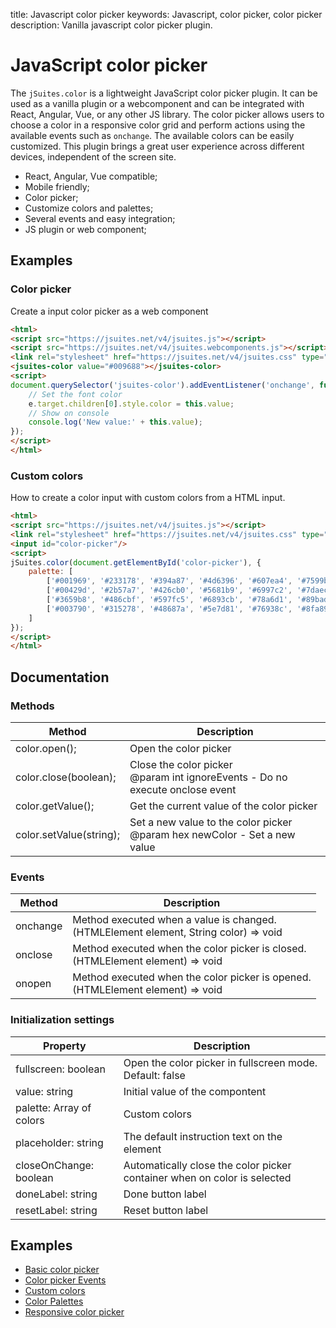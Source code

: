 title: Javascript color picker
keywords: Javascript, color picker, color picker
description: Vanilla javascript color picker plugin.

JavaScript color picker
=======================

The `jSuites.color` is a lightweight JavaScript color picker plugin. It can be used as a vanilla plugin or a webcomponent and can be integrated with React, Angular, Vue, or any other JS library. The color picker allows users to choose a color in a responsive color grid and perform actions using the available events such as `onchange`. The available colors can be easily customized. This plugin brings a great user experience across different devices, independent of the screen site.

* React, Angular, Vue compatible;
* Mobile friendly;
* Color picker;
* Customize colors and palettes;
* Several events and easy integration;
* JS plugin or web component;

Examples
--------

  

### Color picker

Create a input color picker as a web component

```html
<html>
<script src="https://jsuites.net/v4/jsuites.js"></script>
<script src="https://jsuites.net/v4/jsuites.webcomponents.js"></script>
<link rel="stylesheet" href="https://jsuites.net/v4/jsuites.css" type="text/css" />
<jsuites-color value="#009688"></jsuites-color>
<script>
document.querySelector('jsuites-color').addEventListener('onchange', function(e) {
    // Set the font color
    e.target.children[0].style.color = this.value;
    // Show on console
    console.log('New value:' + this.value);
});
</script>
</html>
```
  
  

### Custom colors

How to create a color input with custom colors from a HTML input.  

```html
<html>
<script src="https://jsuites.net/v4/jsuites.js"></script>
<link rel="stylesheet" href="https://jsuites.net/v4/jsuites.css" type="text/css" />
<input id="color-picker"/>
<script>
jSuites.color(document.getElementById('color-picker'), {
    palette: [
        ['#001969', '#233178', '#394a87', '#4d6396', '#607ea4', '#7599b3' ],
        ['#00429d', '#2b57a7', '#426cb0', '#5681b9', '#6997c2', '#7daeca' ],
        ['#3659b8', '#486cbf', '#597fc5', '#6893cb', '#78a6d1', '#89bad6' ],
        ['#003790', '#315278', '#48687a', '#5e7d81', '#76938c', '#8fa89a' ],
    ]
});
</script>
</html>
```
  
  

Documentation
-------------

### Methods

| Method | Description |
| --- | --- |
| color.open(); | Open the color picker |
| color.close(boolean); | Close the color picker  <br>@param int ignoreEvents - Do no execute onclose event |
| color.getValue(); | Get the current value of the color picker |
| color.setValue(string); | Set a new value to the color picker  <br>@param hex newColor - Set a new value |

  
  

### Events

| Method | Description |
| --- | --- |
| onchange | Method executed when a value is changed.  <br>(HTMLElement element, String color) => void |
| onclose | Method executed when the color picker is closed.  <br>(HTMLElement element) => void |
| onopen | Method executed when the color picker is opened.  <br>(HTMLElement element) => void |

  
  

### Initialization settings

| Property | Description |
| --- | --- |
| fullscreen: boolean | Open the color picker in fullscreen mode. Default: false |
| value: string | Initial value of the compontent |
| palette: Array of colors | Custom colors |
| placeholder: string | The default instruction text on the element |
| closeOnChange: boolean | Automatically close the color picker container when on color is selected |
| doneLabel: string | Done button label |
| resetLabel: string | Reset button label |

  
  

Examples
--------

* [Basic color picker](/docs/v4/color-picker/basic)
* [Color picker Events](/docs/v4/color-picker/events)
* [Custom colors](/docs/v4/color-picker/custom-colors)
* [Color Palettes](/docs/v4/color-picker/color-palettes)
* [Responsive color picker](/docs/v4/color-picker/mobile)
